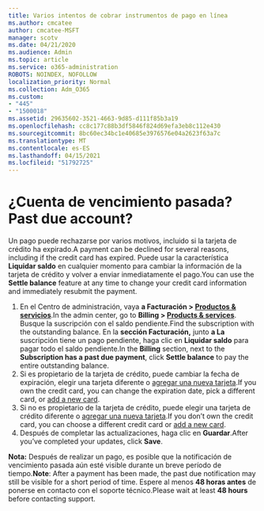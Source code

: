 ```yaml
---
title: Varios intentos de cobrar instrumentos de pago en línea
ms.author: cmcatee
author: cmcatee-MSFT
manager: scotv
ms.date: 04/21/2020
ms.audience: Admin
ms.topic: article
ms.service: o365-administration
ROBOTS: NOINDEX, NOFOLLOW
localization_priority: Normal
ms.collection: Adm_O365
ms.custom:
- "445"
- "1500018"
ms.assetid: 29635602-3521-4663-9d85-d111f85b3a19
ms.openlocfilehash: cc8c177c88b3df5846f824d69efa3eb8c112e430
ms.sourcegitcommit: 8bc60ec34bc1e40685e3976576e04a2623f63a7c
ms.translationtype: MT
ms.contentlocale: es-ES
ms.lasthandoff: 04/15/2021
ms.locfileid: "51792725"
---
```

# <a name="past-due-account"></a><span data-ttu-id="3fc13-102">¿Cuenta de vencimiento pasada?</span><span class="sxs-lookup"><span data-stu-id="3fc13-102">Past due account?</span></span>

<span data-ttu-id="3fc13-103">Un pago puede rechazarse por varios motivos, incluido si la tarjeta de crédito ha expirado.</span><span class="sxs-lookup"><span data-stu-id="3fc13-103">A payment can be declined for several reasons, including if the credit card has expired.</span></span> <span data-ttu-id="3fc13-104">Puede usar la característica **Liquidar saldo** en cualquier momento para cambiar la información de la tarjeta de crédito y volver a enviar inmediatamente el pago.</span><span class="sxs-lookup"><span data-stu-id="3fc13-104">You can use the **Settle balance** feature at any time to change your credit card information and immediately resubmit the payment.</span></span>

1. <span data-ttu-id="3fc13-105">En el Centro de administración, vaya **a Facturación > [Productos & servicios](https://go.microsoft.com/fwlink/p/?linkid=842054)**.</span><span class="sxs-lookup"><span data-stu-id="3fc13-105">In the admin center, go to **Billing > [Products & services](https://go.microsoft.com/fwlink/p/?linkid=842054)**.</span></span>
<span data-ttu-id="3fc13-106">Busque la suscripción con el saldo pendiente.</span><span class="sxs-lookup"><span data-stu-id="3fc13-106">Find the subscription with the outstanding balance.</span></span> <span data-ttu-id="3fc13-107">En la **sección Facturación,** junto **a La** suscripción tiene un pago pendiente, haga clic en **Liquidar saldo** para pagar todo el saldo pendiente.</span><span class="sxs-lookup"><span data-stu-id="3fc13-107">In the **Billing** section, next to the **Subscription has a past due payment**, click **Settle balance** to pay the entire outstanding balance.</span></span>
2. <span data-ttu-id="3fc13-108">Si es propietario de la tarjeta de crédito, puede cambiar la fecha de expiración, elegir una tarjeta diferente o [agregar una nueva tarjeta](https://docs.microsoft.com/microsoft-365/commerce/billing-and-payments/manage-payment-methods?view=o365-worldwide).</span><span class="sxs-lookup"><span data-stu-id="3fc13-108">If you own the credit card, you can change the expiration date, pick a different card, or [add a new card](https://docs.microsoft.com/microsoft-365/commerce/billing-and-payments/manage-payment-methods?view=o365-worldwide).</span></span>
3. <span data-ttu-id="3fc13-109">Si no es propietario de la tarjeta de crédito, puede elegir una tarjeta de crédito diferente o [agregar una nueva tarjeta](https://docs.microsoft.com/microsoft-365/commerce/billing-and-payments/manage-payment-methods?view=o365-worldwide).</span><span class="sxs-lookup"><span data-stu-id="3fc13-109">If you don’t own the credit card, you can choose a different credit card or [add a new card](https://docs.microsoft.com/microsoft-365/commerce/billing-and-payments/manage-payment-methods?view=o365-worldwide).</span></span>
4. <span data-ttu-id="3fc13-110">Después de completar las actualizaciones, haga clic en **Guardar**.</span><span class="sxs-lookup"><span data-stu-id="3fc13-110">After you’ve completed your updates, click **Save**.</span></span>

<span data-ttu-id="3fc13-111">**Nota:** Después de realizar un pago, es posible que la notificación de vencimiento pasada aún esté visible durante un breve período de tiempo.</span><span class="sxs-lookup"><span data-stu-id="3fc13-111">**Note**: After a payment has been made, the past due notification may still be visible for a short period of time.</span></span> <span data-ttu-id="3fc13-112">Espere al menos **48 horas antes** de ponerse en contacto con el soporte técnico.</span><span class="sxs-lookup"><span data-stu-id="3fc13-112">Please wait at least **48 hours** before contacting support.</span></span>
